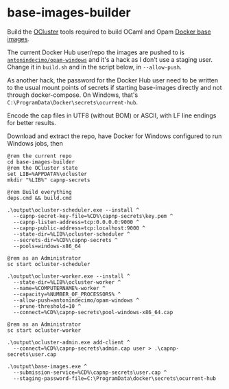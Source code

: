 # base-images-builder

Build the [OCluster][ocluster] tools required to build OCaml and Opam
[Docker base images][docker-base-images].

The current Docker Hub user/repo the images are pushed to is
[`antonindecimo/opam-windows`][docker-hub] and it's a hack as I don't
use a staging user. Change it in `build.sh` and in the script below,
in `--allow-push`.

As another hack, the password for the Docker Hub user need to be
written to the usual mount points of secrets if starting base-images
directly and not through docker-compose. On Windows, that's
`C:\ProgramData\Docker\secrets\ocurrent-hub`.

Encode the cap files in UTF8 (without BOM) or ASCII, with LF line
endings for better results.

Download and extract the repo, have Docker for Windows configured to
run Windows jobs, then

``` batchfile
@rem the current repo
cd base-images-builder
@rem the OCluster state
set LIB=%APPDATA%\ocluster
mkdir "%LIB%" capnp-secrets

@rem Build everything
deps.cmd && build.cmd

.\output\ocluster-scheduler.exe --install ^
  --capnp-secret-key-file=%CD%\capnp-secrets\key.pem ^
  --capnp-listen-address=tcp:0.0.0.0:9000 ^
  --capnp-public-address=tcp:localhost:9000 ^
  --state-dir=%LIB%\ocluster-scheduler ^
  --secrets-dir=%CD%\capnp-secrets ^
  --pools=windows-x86_64

@rem as an Administrator
sc start ocluster-scheduler

.\output\ocluster-worker.exe --install ^
  --state-dir=%LIB%\ocluster-worker ^
  --name=%COMPUTERNAME%-worker ^
  --capacity=%NUMBER_OF_PROCESSORS% ^
  --allow-push=antonindecimo/opam-windows ^
  --prune-threshold=10 ^
  --connect=%CD%\capnp-secrets\pool-windows-x86_64.cap

@rem as an Administrator
sc start ocluster-worker

.\output\ocluster-admin.exe add-client ^
  --connect=%CD%\capnp-secrets\admin.cap user > .\capnp-secrets\user.cap

.\output\base-images.exe ^
  --submission-service=%CD%\capnp-secrets\user.cap ^
  --staging-password-file=C:\ProgramData\docker\secrets\ocurrent-hub
```

[ocluster]: https://github.com/ocurrent/ocluster/
[docker-base-images]: https://github.com/ocurrent/docker-base-images
[docker-hub]: https://hub.docker.com/r/antonindecimo/opam-windows
